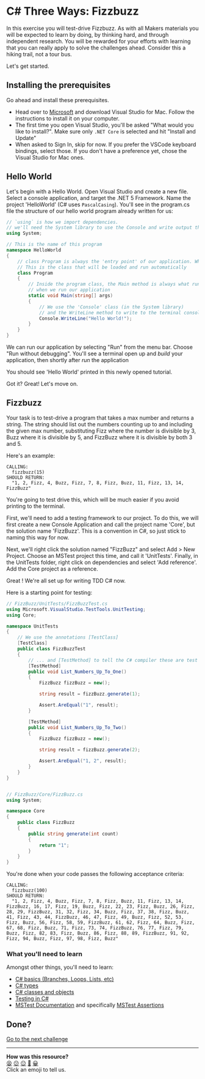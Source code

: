 # C# Three Ways: Fizzbuzz

<!-- OMITTED -->

In this exercise you will test-drive Fizzbuzz. As with all Makers materials you will be expected to learn by doing, by thinking hard, and through independent research. You will be rewarded for your efforts with learning that you can really apply to solve the challenges ahead. Consider this a hiking trail, not a tour bus.

Let's get started.

## Installing the prerequisites

Go ahead and install these prerequisites.

* Head over to [Microsoft](https://visualstudio.microsoft.com/downloads/) and download Visual Studio for Mac. Follow the instructions to install it on your computer.
* The first time you open Visual Studio, you'll be asked "What would you like to install?". Make sure only `.NET Core` is selected and hit "Install and Update"
* When asked to Sign In, skip for now. If you prefer the VSCode keyboard bindings, select those. If you don't have a preference yet, chose the Visual Studio for Mac ones.

## Hello World

Let's begin with a Hello World. Open Visual Studio <!-- OMITTED --> and create a new file. Select a console application, and target the .NET 5 Framework. Name the project 'HelloWorld' (C# uses `PascalCasing`). You'll see in the program.cs file the structure of our hello world program already written for us:

```C#
// `using` is how we import dependencies.
// we'll need the System library to use the Console and write output there.
using System;

// This is the name of this program
namespace HelloWorld
{
    // class Program is always the 'entry point' of our application. When we run the application
    // This is the class that will be loaded and run automatically
    class Program
    {
        // Inside the program class, the Main method is always what runs first
        // when we run our application
        static void Main(string[] args)
        {
            // We use the 'Console' class (in the System library)
            // and the WriteLine method to write to the terminal console
            Console.WriteLine("Hello World!");
        }
    }
}
```

We can run our application by selecting "Run" from the menu bar. Choose "Run without debugging". You'll see a terminal open up and _build_ your application, then shortly after _run_ the application

You should see 'Hello World' printed in this newly opened tutorial.

Got it? Great! Let's move on.

## Fizzbuzz

Your task is to test-drive a program that takes a max number and returns a string. The string should list out the numbers counting up to and including the given max number, substituting Fizz where the number is divisible by 3, Buzz where it is divisible by 5, and FizzBuzz where it is divisible by both 3 and 5.

Here's an example:

```
CALLING:
  fizzbuzz(15)
SHOULD RETURN:
  "1, 2, Fizz, 4, Buzz, Fizz, 7, 8, Fizz, Buzz, 11, Fizz, 13, 14, FizzBuzz"
```

You're going to test drive this, which will be much easier if you avoid printing to the terminal.

First, we'll need to add a testing framework to our project. To do this, we will first create a new Console Application and call the project name 'Core', but the solution name 'FizzBuzz'. This is a convention in C#, so just stick to naming this way for now. 

Next, we'll right click the solution named "FizzBuzz" and select Add > New Project. Choose an MSTest project this time, and call it 'UnitTests'. Finally, in the UnitTests folder, right click on dependencies and select 'Add reference'. Add the Core project as a reference.

Great ! We're all set up for writing TDD C# now.

Here is a starting point for testing:

```C#
// FizzBuzz/UnitTests/FizzBuzzTest.cs
using Microsoft.VisualStudio.TestTools.UnitTesting;
using Core;

namespace UnitTests
{
    // We use the annotations [TestClass]
    [TestClass]
    public class FizzBuzzTest
    {
        // ... and [TestMethod] to tell the C# compiler these are test classes and methods
        [TestMethod]
        public void List_Numbers_Up_To_One()
        {
            FizzBuzz fizzBuzz = new();

            string result = fizzBuzz.generate(1);

            Assert.AreEqual("1", result);
        }

        [TestMethod]
        public void List_Numbers_Up_To_Two()
        {
            FizzBuzz fizzBuzz = new();

            string result = fizzBuzz.generate(2);

            Assert.AreEqual("1, 2", result);
        }
    }
}


// FizzBuzz/Core/FizzBuzz.cs
using System;

namespace Core
{
    public class FizzBuzz
    {
        public string generate(int count)
        {
            return "1";
        }
    }
}
```

You're done when your code passes the following acceptance criteria:

```
CALLING:
  fizzbuzz(100)
SHOULD RETURN:
  "1, 2, Fizz, 4, Buzz, Fizz, 7, 8, Fizz, Buzz, 11, Fizz, 13, 14, FizzBuzz, 16, 17, Fizz, 19, Buzz, Fizz, 22, 23, Fizz, Buzz, 26, Fizz, 28, 29, FizzBuzz, 31, 32, Fizz, 34, Buzz, Fizz, 37, 38, Fizz, Buzz, 41, Fizz, 43, 44, FizzBuzz, 46, 47, Fizz, 49, Buzz, Fizz, 52, 53, Fizz, Buzz, 56, Fizz, 58, 59, FizzBuzz, 61, 62, Fizz, 64, Buzz, Fizz, 67, 68, Fizz, Buzz, 71, Fizz, 73, 74, FizzBuzz, 76, 77, Fizz, 79, Buzz, Fizz, 82, 83, Fizz, Buzz, 86, Fizz, 88, 89, FizzBuzz, 91, 92, Fizz, 94, Buzz, Fizz, 97, 98, Fizz, Buzz"
```

### What you'll need to learn

Amongst other things, you'll need to learn:

* [C# basics (Branches, Loops, Lists, etc)](https://docs.microsoft.com/en-us/dotnet/csharp/tour-of-csharp/tutorials/)
* [C# types](https://docs.microsoft.com/en-us/dotnet/csharp/language-reference/builtin-types/built-in-types)
* [C# classes and objects](https://www.geeksforgeeks.org/c-sharp-class-and-object/)
* [Testing in C#](https://docs.microsoft.com/en-us/dotnet/core/testing/unit-testing-with-mstest)
* [MSTest Documentation](https://docs.microsoft.com/en-us/dotnet/api/microsoft.visualstudio.testtools.unittesting?view=visualstudiosdk-2022) and specifically [MSTest Assertions](https://docs.microsoft.com/en-us/dotnet/api/microsoft.visualstudio.testtools.unittesting.assert?view=visualstudiosdk-2022)

<!-- OMITTED -->

## Done?

[Go to the next challenge](./02_bank.md)


<!-- BEGIN GENERATED SECTION DO NOT EDIT -->

---

**How was this resource?**  
[😫](https://airtable.com/shrUJ3t7KLMqVRFKR?prefill_Repository=makersacademy/three_ways&prefill_File=csharp/01_fizzbuzz.md&prefill_Sentiment=😫) [😕](https://airtable.com/shrUJ3t7KLMqVRFKR?prefill_Repository=makersacademy/three_ways&prefill_File=csharp/01_fizzbuzz.md&prefill_Sentiment=😕) [😐](https://airtable.com/shrUJ3t7KLMqVRFKR?prefill_Repository=makersacademy/three_ways&prefill_File=csharp/01_fizzbuzz.md&prefill_Sentiment=😐) [🙂](https://airtable.com/shrUJ3t7KLMqVRFKR?prefill_Repository=makersacademy/three_ways&prefill_File=csharp/01_fizzbuzz.md&prefill_Sentiment=🙂) [😀](https://airtable.com/shrUJ3t7KLMqVRFKR?prefill_Repository=makersacademy/three_ways&prefill_File=csharp/01_fizzbuzz.md&prefill_Sentiment=😀)  
Click an emoji to tell us.

<!-- END GENERATED SECTION DO NOT EDIT -->
